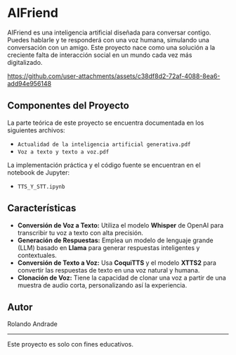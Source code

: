 
# AIFriend

AIFriend es una inteligencia artificial diseñada para conversar contigo. Puedes hablarle y te responderá con una voz humana, simulando una conversación con un amigo. Este proyecto nace como una solución a la creciente falta de interacción social en un mundo cada vez más digitalizado.



https://github.com/user-attachments/assets/c38df8d2-72af-4088-8ea6-add94e956148



## Componentes del Proyecto

La parte teórica de este proyecto se encuentra documentada en los siguientes archivos:

- `Actualidad de la inteligencia artificial generativa.pdf`
- `Voz a texto y texto a voz.pdf`

La implementación práctica y el código fuente se encuentran en el notebook de Jupyter:

- `TTS_Y_STT.ipynb`

## Características

- **Conversión de Voz a Texto:** Utiliza el modelo **Whisper** de OpenAI para transcribir tu voz a texto con alta precisión.
- **Generación de Respuestas:** Emplea un modelo de lenguaje grande (LLM) basado en **Llama** para generar respuestas inteligentes y contextuales.
- **Conversión de Texto a Voz:** Usa **CoquiTTS** y el modelo **XTTS2** para convertir las respuestas de texto en una voz natural y humana.
- **Clonación de Voz:** Tiene la capacidad de clonar una voz a partir de una muestra de audio corta, personalizando así la experiencia.

## Autor
Rolando Andrade

---

Este proyecto es solo con fines educativos.


